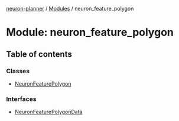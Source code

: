 [neuron-planner](../README.md) / [Modules](../modules.md) / neuron\_feature\_polygon

# Module: neuron\_feature\_polygon

## Table of contents

### Classes

- [NeuronFeaturePolygon](../classes/neuron_feature_polygon.NeuronFeaturePolygon.md)

### Interfaces

- [NeuronFeaturePolygonData](../interfaces/neuron_feature_polygon.NeuronFeaturePolygonData.md)
